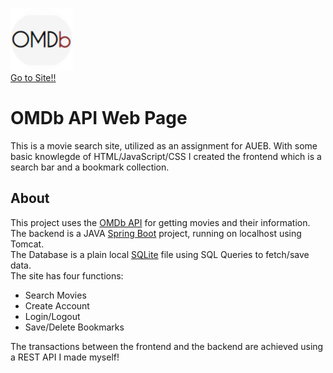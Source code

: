 [![OMDB Logo](SpringBootMVC/src/main/resources/static/images/iconcircle.png)](https://aueb-omdb.herokuapp.com/)  
[Go to Site!!](https://omdbaueb.herokuapp.com/index.html)  
  
# OMDb API Web Page
  
This is a movie search site, utilized as an assignment for AUEB. 
With some basic knowlegde of HTML/JavaScript/CSS I created the frontend which is a search bar and a bookmark collection.

  
## About
This project uses the [OMDb API](http://www.omdbapi.com/) for getting movies and their information.   
The backend is a JAVA [Spring Boot](https://spring.io) project, running on localhost using Tomcat.  
The Database is a plain local [SQLite](https://www.sqlite.org/index.html) file using SQL Queries to fetch/save data.  
The site has four functions:  
  * Search Movies  
  * Create Account  
  * Login/Logout  
  * Save/Delete Bookmarks  

The transactions between the frontend and the backend are achieved using a REST API I made myself!
